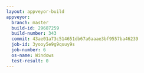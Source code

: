 ```yaml
---
layout: appveyor-build
appveyor:
  branch: master
  build-id: 29687259
  build-number: 343
  commit: 43ae01a73c514651db67a6aaae3bf9557ba46239
  job-id: 3yooy5e9g9qsuy9s
  job-number: 6
  os-name: Windows
  test-result: 0
---
```

